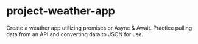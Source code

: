 # project-weather-app

Create a weather app utilizing promises or Async & Await.
Practice pulling data from an API and converting data to JSON for use.
